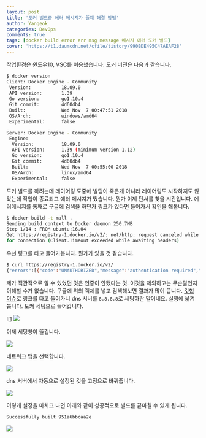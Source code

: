 ```yaml
---
layout: post
title: '도커 빌드중 에러 메시지가 뜰때 해결 방법'
author: Yangeok
categories: DevOps
comments: true
tags: [docker build error err msg message 메시지 에러 도커 빌드]
cover: 'https://t1.daumcdn.net/cfile/tistory/990BDE495C47AEAF28'
---
```


작업환경은 윈도우10, VSC를 이용했습니다. 도커 버전은 다음과 같습니다.

```sh
$ docker version
Client: Docker Engine - Community
 Version:           18.09.0
 API version:       1.39
 Go version:        go1.10.4
 Git commit:        4d60db4
 Built:             Wed Nov  7 00:47:51 2018
 OS/Arch:           windows/amd64
 Experimental:      false

Server: Docker Engine - Community
 Engine:
  Version:          18.09.0
  API version:      1.39 (minimum version 1.12)
  Go version:       go1.10.4
  Git commit:       4d60db4
  Built:            Wed Nov  7 00:55:00 2018
  OS/Arch:          linux/amd64
  Experimental:     false
```

도커 빌드를 하려는데 레이어링 도중에 빌딩이 죽은게 아니라 레이어링도 시작하지도 않았는데 작업이 종료되고 에러 메시지가 떴습니다. 뭔가 이제 단서를 찾을 시간입니다. 에러메시지를 통째로 구글에 검색을 하던가 링크가 있다면 들어가서 확인을 해봅니다.

```sh
$ docker build -t mall .
Sending build context to Docker daemon 250.7MB
Step 1/14 : FROM ubuntu:16.04
Get https://registry-1.docker.io/v2/: net/http: request canceled while waiting
for connection (Client.Timeout exceeded while awaiting headers)
```

우선 링크를 타고 들어가봅니다. 뭔가가 있을 것 같습니다.

```sh
$ curl https://registry-1.docker.io/v2/
{"errors":[{"code":"UNAUTHORIZED","message":"authentication required","detail":null}]}
```

제가 직관적으로 알 수 있었던 것은 인증이 안됐다는 것. 이것을 제외하고는 무슨말인지 이해할 수가 없습니다. 구글에 위의 객체를 넣고 검색해보면 결과가 많이 뜹니다. [깃헙 이슈](https://github.com/moby/moby/issues/32270)로 링크를 타고 들어가니 dns 서버를 `8.8.8.8`로 세팅하란 말이네요. 실행에 옮겨봅니다. 도커 세팅으로 들어갑니다.

![]
![](https://t1.daumcdn.net/cfile/tistory/996ECE395C3829DF25)

이제 세팅창이 뜰겁니다.

![](https://t1.daumcdn.net/cfile/tistory/99D46D415C382A5D2C)

네트워크 탭을 선택합니다.

![](https://t1.daumcdn.net/cfile/tistory/990599345C382A5D30)

dns 서버에서 자동으로 설정된 것을 고정으로 바꿔줍니다.

![](https://t1.daumcdn.net/cfile/tistory/990B323A5C382A5D2A)

이렇게 설정을 마치고 나면 아래와 같이 성공적으로 빌드를 끝마칠 수 있게 됩니다.

```sh
Successfully built 951a6bbcaa2e
```

![](http://www.hkn24.com/news/photo/201103/69193_61042_320.jpg)

